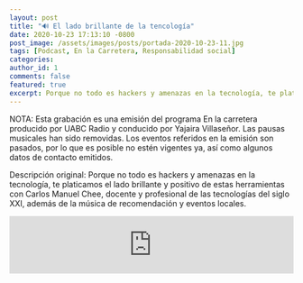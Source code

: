 ```yaml
---
layout: post
title: "🔊 El lado brillante de la tencología"
date: 2020-10-23 17:13:10 -0800
post_image: /assets/images/posts/portada-2020-10-23-11.jpg
tags: [Podcast, En la Carretera, Responsabilidad social]
categories:
author_id: 1
comments: false
featured: true
excerpt: Porque no todo es hackers y amenazas en la tecnología, te platicamos el lado brillante y positivo de estas herramientas con Carlos Manuel Chee, docente y profesional de las tecnologías del siglo XXI, además de la música de recomendación y eventos locales.
---
```

NOTA: Esta grabación es una emisión del programa En la carretera producido por UABC Radio y conducido por Yajaira Villaseñor. Las pausas musicales han sido removidas. Los eventos referidos en la emisión son pasados, por lo que es posible no estén vigentes ya, así como algunos datos de contacto emitidos.

Descripción original: Porque no todo es hackers y amenazas en la tecnología, te platicamos el lado brillante y positivo de estas herramientas con Carlos Manuel Chee, docente y profesional de las tecnologías del siglo XXI, además de la música de recomendación y eventos locales.

<iframe src="https://anchor.fm/tenemostecnologia/embed/episodes/El-lado-brillante-de-la-tencologa-elfv51" height="102px" width="100%" frameborder="0" scrolling="no"></iframe>